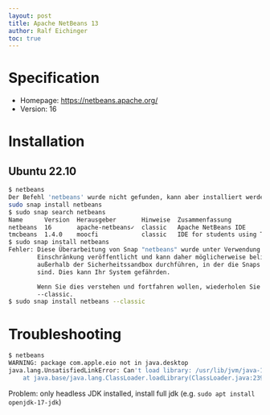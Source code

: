 ```yaml
---
layout: post
title: Apache NetBeans 13
author: Ralf Eichinger
toc: true
---
```


# Specification

* Homepage: <https://netbeans.apache.org/>
* Version: 16

# Installation

## Ubuntu 22.10

```sh
$ netbeans
Der Befehl 'netbeans' wurde nicht gefunden, kann aber installiert werden mit:
sudo snap install netbeans
$ sudo snap search netbeans
Name      Version  Herausgeber       Hinweise  Zusammenfassung
netbeans  16       apache-netbeans✓  classic   Apache NetBeans IDE
tmcbeans  1.4.0    moocfi            classic   IDE for students using Test My Code
$ sudo snap install netbeans
Fehler: Diese Überarbeitung von Snap "netbeans" wurde unter Verwendung der klassischen
        Einschränkung veröffentlicht und kann daher möglicherweise beliebige Systemänderungen
        außerhalb der Sicherheitssandbox durchführen, in der die Snaps normalerweise eingeschlossen
        sind. Dies kann Ihr System gefährden.

        Wenn Sie dies verstehen und fortfahren wollen, wiederholen Sie den Befehl einschließlich
        --classic.
$ sudo snap install netbeans --classic
```

# Troubleshooting

```sh
$ netbeans 
WARNING: package com.apple.eio not in java.desktop
java.lang.UnsatisfiedLinkError: Can't load library: /usr/lib/jvm/java-17-openjdk-amd64/lib/libawt_xawt.so
	at java.base/java.lang.ClassLoader.loadLibrary(ClassLoader.java:2393)
```

Problem: only headless JDK installed, install full jdk (e.g. `sudo apt install openjdk-17-jdk`)